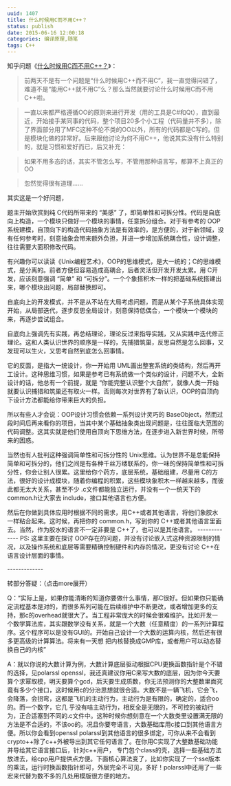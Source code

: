 ```yaml
---
uuid: 1407
title: 什么时候用C而不用C++？
status: publish
date: 2015-06-16 12:00:18
categories: 编译原理,随笔
tags: C++
---
```

知乎问题《[什么时候用C而不用C++？](http://www.zhihu.com/question/30567850/answer/48645759)》：

> 前两天不是有一个问题是“什么时候用C++而不用C”，我一直觉得问错了，难道不是“能用C++就不用C”么？那么当然就要讨论什么时候用C而不用C++啦。

>

> 一直以来都严格遵循OO的原则来进行开发（用的工具是C#和Qt），直到最近，开始接手某同事的代码，整个项目20多个小工程（代码量并不多），除了界面部分用了MFC这种不伦不类的OO以外，所有的代码都是C写的。但是模块化做的非常好。后来跟他讨论为何不用C++，他说其实没有什么特别的，就是习惯和爱好而已，后又补充：

>

> 如果不用多态的话，其实不管怎么写，不管用那种语言写，都算不上真正的OO

>

> 忽然觉得很有道理……

其实这是一个好问题，

题主开始欣赏到纯 C代码所带来的 “美感” 了，即简单性和可拆分性。代码是自底向上构造，一个模块只做好一个模块的事情，任意拆分组合。对于有参考的 OOP系统建模，自顶向下的构造代码抽象方法是有效率的，是方便的，对于新领域，没有任何参考时，刻意抽象会带来额外负担，并进一步增加系统耦合性，设计调整，往往需要大面积修改代码。

有兴趣你可以读读《Unix编程艺术》，OOP的思维模式，是大一统的；C的思维模式，是分离的。前者方便但容易造成高耦合，后者灵活但开发开发太累。用 C开发，应该刻意强调 “简单” 和 “可拆分”。一个个象搭积木一样的把基础系统搭建出来，哪个模块出问题，局部替换即可。

自底向上的开发模式，并不是从不站在大局考虑问题，而是从某个子系统具体实现开始，从局部迭代，逐步反思全局设计，刻意保持低偶合，一个模块一个模块的来，再逐步尝试组合。

自底向上强调先有实践，再总结理论，理论反过来指导实践，又从实践中迭代修正理论。这和人类认识世界的顺序是一样的，先捕猎筑巢，反思自然是怎么回事，又发现可以生火，又思考自然到底怎么回事情。

它的反面，是指大一统设计，你一开始用 UML画出整套系统的类结构，然后再开工设计。这种思维习惯，如果是参考已有系统做一个类似的设计，问题不大，全新设计的话，他总有一个前提，就是 “你能完整认识整个大自然”，就像人类一开始就要认识捕猎和筑巢还有取火一样。否则每次对世界有了新认识，OOP的自顶向下设计方法都能给你带来巨大的负担。

所以有些人才会说：OOP设计习惯会依赖一系列设计灵巧的 BaseObject，然而过段时间后再来看你的项目，当其中某个基础抽象类出现问题是，往往面临大范围的代码调整。这其实就是他们使用自顶向下思维方法，在逐步进入新世界时候，所带来的困惑。

当然也有人批判这种强调简单性和可拆分性的 Unix思维。认为世界不是总能保持简单和可拆分的，他们之间是有各种千丝万缕联系的，你一味的保持简单性和可拆分性，你会让别人很累。这里给你个药方，底层系统，基础组建，尽量用 C的方法，很好的设计成模块，随着你编程的积累，这些模块象积木一样越来越多，而彼此都无太大关系，甚至不少 .c文件都能独立运行，并没有一个一统天下的 common.h让大家去
include，接口其他语言也方便。

然后在你做到具体应用时根据不同的需求，用C++或者其他语言，将他们象胶水一样粘合起来。这时候，再把你的 common.h，写到你的 C++或者其他语言里面去。当然，作为胶水的语言不一定非要是 C++了，也可以是其他语言。
\-------------
PS: 这里主要在探讨 OOP存在的问题，并没有讨论嵌入式这种资源限制的情况，以及操作系统和底层等需要精确控制硬件和内存的情况，更没有讨论 C++在语言设计层面的事情。

\-------------

转部分答疑：（点击more展开）

Q：“实际上是，如果你能清晰的知道你要做什么事情，那C很好。但如果你只能确定流程基本是对的，而很多系列可能在后续维护中不断更改，或者增加更多的支持，那c的overhead就很大了。当工程非常庞大的时候会很难维护。比如开发一个数学算法库，其实跟数学没有关系，就是一个大数（任意精度）的一系列计算程序。这个程序可以是没有GUI的。开始自己设计一个大数的运算内核，然后还有很多更高级的计算算法。将来有一天想
把内核替换成GMP库，或者用户可以动态替换自己的内核”

A：就以你说的大数计算为例，大数计算底层驱动根据CPU更换函数指针是个不错的选择，见polarssl openssl，我还真建议你用C来写大数的底层，因为你今天要算个求幂取模，明天要算个gcd，后天要生成质数，你无法预测你的大整数里面究竟有多少个接口，这时候用c的分治思想就很合适。大数不是一辆飞机，它会飞，会降落，会拐弯，这都是飞机的主动行为，主动行为是有限的，确定的，适合oo的。而一个数字，它几
乎没有啥主动行为，相反全是无限的，不可控的被动行为，正合适塞到不同的.c文件中。这种时候你想刻意在一个大数类里设置满无限的方法是不合适的，不该oo的。况且你要夸语言，大数基础库用c接口到其他语言方便。所以你会看到openssl polarssl到其他语言的很多绑定，可你从来不会看到crypto++除了c++外被导出到其它任何语言了。在你用C实现了大整数基础功能并导给其它语言接口后，针对c++用户，
专门包个class的壳，选择一些基础方法放进去，给cpp用户提供点方便。下面核心算法变了，比如你实现了一个sse版本的乘法，运行时换函数指针即可，外层完全不可见，多好！polarssl中还用了一些宏来代替为数不多的几处用模版很方便的地方。

